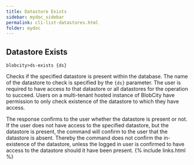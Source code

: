 ```yaml
---
title: Datastore Exists
sidebar: mydoc_sidebar
permalink: cli-list-datastores.html
folder: mydoc
---
```


## Datastore Exists

```
blobcity>ds-exists {ds}
```

Checks if the specified datastore is present within the database. The name of the datastore to check is specified by the `{ds}` parameter. The user is required to have access to that datastore or all datastores for the operation to succeed. Users on a multi-tenant hosted instance of BlobCity have permission to only check existence of the datastore to which they have access.

The response confirms to the user whether the datastore is present or not. If the user does not have access to the specified datastore, but the datastore is present, the command will confirm to the user that the datastore is absent. Thereby the command does not confirm the in-existence of the datastore, unless the logged in user is confirmed to have access to the datastore should it have been present.
{% include links.html %}
